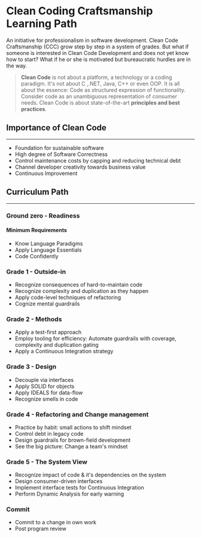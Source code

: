 # Clean Coding Craftsmanship Learning Path

An initiative for professionalism in software development.  Clean Code Craftsmanship (CCC) grow step by step in a system of grades.  But what if someone is interested in Clean Code Development and does not yet know how to start? What if he or she is motivated but bureaucratic hurdles are in the way.
> **Clean Code** is not about a platform, a technology or a coding paradigm.
It's not about C ,.NET, Java, C++ or even OOP.
It is all about the essence: Code as structured expression of functionality.
Consider code as an unambiguous representation of consumer needs.
Clean Code is about state-of-the-art **principles and best practices**.

## Importance of Clean  Code
---

 - Foundation for sustainable software
 - High degree of Software Correctness
 - Control maintenance costs by capping and reducing technical debt
 - Channel developer creativity towards business value
 - Continuous Improvement

## Curriculum Path
-----
### Ground zero - Readiness 

#### Minimum Requirements

- Know Language Paradigms
- Apply Language Essentials
- Code Confidently

### Grade 1 - Outside-in

- Recognize consequences of hard-to-maintain code
- Recognize complexity and duplication as they happen
- Apply code-level techniques of refactoring
- Cognize mental guardrails

### Grade 2 - Methods

- Apply a test-first approach
- Employ tooling for efficiency:
Automate guardrails with coverage, complexity and duplication gating
- Apply a Continuous Integration strategy

### Grade 3 - Design

- Decouple via interfaces
- Apply SOLID for objects
- Apply IDEALS for data-flow
- Recognize smells in code

### Grade 4 - Refactoring and Change management

- Practice by habit: small actions to shift mindset
- Control debt in legacy code
- Design guardrails for brown-field development 
- See the big picture: Change a team's mindset

### Grade 5 - The System View

- Recognize impact of code & it's dependencies on the system
- Design consumer-driven interfaces 
- Implement interface tests for Continuous Integration
- Perform Dynamic Analysis for early warning

### Commit

- Commit to a change in own work
- Post program review


<!--stackedit_data:
eyJoaXN0b3J5IjpbMjc3MDcyNjQwLC0yNTExMzQ1OTgsMTE1Nz
YyNzU0NywtMTUxMjU1NTg0MCwtMTYzODgwNjI5MiwxNzE0MDI5
ODk0LC0xMTAxNjQ5OTkxXX0=
-->